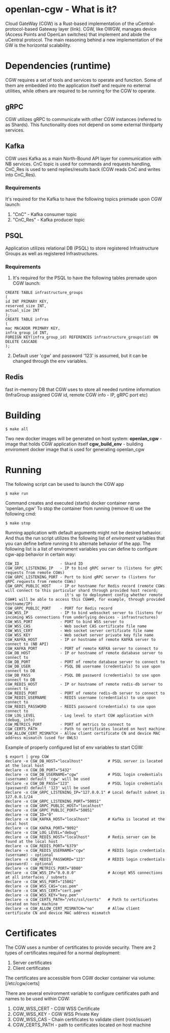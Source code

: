 # openlan-cgw - What is it?
Cloud GateWay (CGW) is a Rust-based implementation of the uCentral-protocol-based Gateway layer (link).
CGW, like OWGW, manages device (Access Points and OpenLan switches) that implement and abide the uCentral protocol.
The main reasoning behind a new implementation of the GW is the horizontal scalability.
# Dependencies (runtime)
CGW requires a set of tools and services to operate and function. Some of them are embedded into the application itself and require no external utilities,
while others are required to be running for the CGW to operate.
## gRPC
CGW utilizes gRPC to communicate with other CGW instances (referred to as Shards). This functionality does not depend on some external thirdparty services.
## Kafka
CGW uses Kafka as a main North-Bound API layer for communication with NB services. CnC topic is used for commands and requests handling, CnC_Res is used to send replies/results back (CGW reads CnC and writes into CnC_Res).
### Requirements
It's required for the Kafka to have the following topics premade upon CGW launch:
1. "CnC"     - Kafka consumer topic
2. "CnC_Res" - Kafka producer topic
## PSQL
Application utilizes relational DB (PSQL) to store registered Infrastructure Groups as well as registered Infrastructures.
### Requirements
1. It's required for the PSQL to have the following tables premade upon CGW launch:
```
CREATE TABLE infrastructure_groups
(
id INT PRIMARY KEY,
reserved_size INT,
actual_size INT
);
CREATE TABLE infras
(
mac MACADDR PRIMARY KEY,
infra_group_id INT,
FOREIGN KEY(infra_group_id) REFERENCES infrastructure_groups(id) ON DELETE CASCADE
);
```
2. Default user 'cgw' and password '123' is assumed, but it can be changed through the env variables.
## Redis
fast in-memory DB that CGW uses to store all needed runtime information (InfraGroup assigned CGW id, remote CGW info - IP, gRPC port etc)
# Building
```console
$ make all
```
Two new docker images will be generated on host system:
**openlan_cgw** - image that holds CGW application itself
**cgw_build_env** - building enviroment docker image that is used for generating openlan_cgw
# Running
The following script can be used to launch the CGW app
```console
$ make run
```
Command creates and executed (starts) docker container name 'openlan_cgw'
To stop the container from running (remove it) use the following cmd:
```console
$ make stop
```
Running application with default arguments might not be desired behavior.
And thus the run script utilizes the following list of *enviroment* variables that you can define before running it to alternate behavior of the app.
The following list is a list of enviroment variables you can define to configure cgw-app behavior in certain way:
```
CGW_ID                  - Shard ID
CGW_GRPC_LISTENING_IP   - IP to bind gRPC server to (listens for gRPC requests from remote CGWs)
CGW_GRPC_LISTENING_PORT - Port to bind gRPC server to (listens for gRPC requests from remote CGWs)
CGW_GRPC_PUBLIC_HOST    - IP or hostname for Redis record (remote CGWs will connect to this particular shard through provided host record;
                          it's up to deployment config whether remote CGW#1 will be able to access this CGW#0, for example, through provided hostname/IP)
CGW_GRPC_PUBLIC_PORT    - PORT for Redis record
CGW_WSS_IP              - IP to bind websocket server to (listens for incoming WSS connections from underlying devices - infrastructures)
CGW_WSS_PORT            - PORT to bind WSS server to
CGW_WSS_CAS             - Web socket CAS certificate file name
CGW_WSS_CERT            - Web socket server certificate file name
CGW_WSS_KEY             - Web socket server private key file name
CGW_KAFKA_HOST          - IP or hostname of remote KAFKA server to connect to (NB API)
CGW_KAFKA_PORT          - PORT of remote KAFKA server to connect to
CGW_DB_HOST             - IP or hostname of remote database server to connect to
CGW_DB_PORT             - PORT of remote database server to connect to
CGW_DB_USER             - PSQL DB username (credentials) to use upon connect to DB
CGW_DB_PASS             - PSQL DB password (credentials) to use upon connect to DB
CGW_REDIS_HOST          - IP or hostname of remote redis-db server to connect to
CGW_REDIS_PORT          - PORT of remote redis-db server to connect to
CGW_REDIS_USERNAME      - REDIS username (credentials) to use upon connect to
CGW_REDIS_PASSWORD      - REDIS password (credentials) to use upon connect to
CGW_LOG_LEVEL           - Log level to start CGW application with (debug, info)
CGW_METRICS_PORT        - PORT of metrics to connect to
CGW_CERTS_PATH          - Path to certificates located on host machine
CGW_ALLOW_CERT_MISMATCH - Allow client certificate CN and device MAC address mismatch (used for OWLS)
```

Example of properly configured list of env variables to start CGW:
```console
$ export | grep CGW
declare -x CGW_DB_HOST="localhost"           # PSQL server is located at the local host
declare -x CGW_DB_PORT="5432"
declare -x CGW_DB_USERNAME="cgw"             # PSQL login credentials (username) default 'cgw' will be used
declare -x CGW_DB_PASS="123"                 # PSQL login credentials (password) default '123' will be used
declare -x CGW_GRPC_LISTENING_IP="127.0.0.1" # Local default subnet is 127.0.0.1/24
declare -x CGW_GRPC_LISTENING_PORT="50051"
declare -x CGW_GRPC_PUBLIC_HOST="localhost"
declare -x CGW_GRPC_PUBLIC_PORT="50051"
declare -x CGW_ID="0"
declare -x CGW_KAFKA_HOST="localhost"        # Kafka is located at the local host
declare -x CGW_KAFKA_PORT="9092"
declare -x CGW_LOG_LEVEL="debug"
declare -x CGW_REDIS_HOST="localhost"        # Redis server can be found at the local host
declare -x CGW_REDIS_PORT="6379"
declare -x CGW_REDIS_USERNAME="cgw"          # REDIS login credentials (username) - optional
declare -x CGW_REDIS_PASSWORD="123"          # REDIS login credentials (password) - optional
declare -x CGW_METRICS_PORT="8080"
declare -x CGW_WSS_IP="0.0.0.0"              # Accept WSS connections at all interfaces / subnets
declare -x CGW_WSS_PORT="15002"
declare -x CGW_WSS_CAS="cas.pem"
declare -x CGW_WSS_CERT="cert.pem"
declare -x CGW_WSS_KEY="key.pem"
declare -x CGW_CERTS_PATH="/etc/ssl/certs"   # Path to certificates located on host machine
declare -x CGW_ALLOW_CERT_MISMATCH="no"      # Allow client certificate CN and device MAC address mismatch
```
# Certificates
The CGW uses a number of certificates to provide security.
There are 2 types of certificates required for a normal deployment:
1. Server certificates
2. Client certificates

The certificates are accessible from CGW docker container via volume: [/etc/cgw/certs]

There are several environment variable to configure certificates path and names to be used within CGW:
1. CGW_WSS_CERT - CGW WSS Certificate
2. CGW_WSS_KEY - CGW WSS Private Key
3. CGW_WSS_CAS - Chain certificates to validate client (root/issuer)
4. CGW_CERTS_PATH - path to certificates located on host machine
